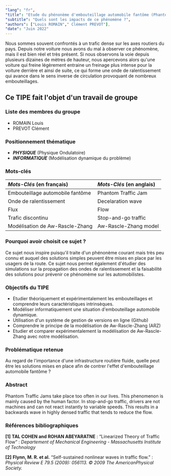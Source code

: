 ```yaml
---
"lang": "fr",
"title": "Etude du phénonème d'embouteillage automobile fantôme (Phantom Traffic Jam)",
"subtitle": "Quels sont les impacts de ce phénomène ?",
"authors": ["Louis ROMAIN"," Clément PREVOT"],
"date": "Juin 2022"
---
```


Nous sommes souvent confrontés à un trafic dense sur les axes routiers du pays. Depuis notre voiture nous avons du mal à observer ce phénomène, mais il est bien réel et très présent.
Si nous observons la voie depuis plusieurs dizaines de mètres de hauteur, nous apercevons alors qu'une voiture qui freine légèrement entraine un freinage plus intense pour la voiture derrière et ainsi de suite, ce qui forme une onde de ralentissement qui avance dans le sens inverse de circulation provoquant de nombreux embouteillages.

## Ce TIPE fait l'objet d'un travail de groupe

### Liste des membres du groupe

* ROMAIN Louis
* PREVOT Clément

### Positionnement thématique

* ***PHYSIQUE*** (Physique Ondulatoire)
* ***INFORMATIQUE*** (Modélisation dynamique du problème)

### Mots-clés

| ***Mots-Clés*** (en français)  | ***Mots-Clés*** (en anglais) |
| :--------------- |:--------------- |
| Embouteillage automobile fantôme | Phantom Traffic Jam |
| Onde de ralentissement | Decelaration wave |
| Flux | Flow |
| Trafic discontinu | Stop-and-go traffic |
| Modélisation de Aw-Rascle-Zhang | Aw-Rascle-Zhang model |

### Pourquoi avoir choisit ce sujet ?

Ce sujet nous inspire puisqu'il traite d'un phénonème courant mais très peu connu et auquel des solutions simples peuvent être mises en place par les usagers de la route. Ce sujet nous permet également d'étudier des simulations sur la propagation des ondes de ralentissement et la faisabilité des solutions pour prévenir ce phénomème sur les automobilistes.

### Objectifs du TIPE

* Etudier théoriquement et expérimentalement les embouteillages et comprendre leurs caractéristiques intrinsèques.
* Modéliser informatiquement une situation d'embouteillage automobile dynamique.
* Utilisation d'un système de gestion de versions en ligne (Github)
* Comprendre le principe de la modélisation de Aw-Rascle-Zhang (ARZ)
* Etudier et comparer expérimentalement la modélisation de Aw-Rascle-Zhang avec notre modélisation.

### Problématique retenue

Au regard de l'importance d'une infrastructure routière fluide, quelle peut être les solutions mises en place afin de contrer l'effet d'embouteillage automobile fantôme ?

### Abstract

Phantom Traffic Jams take place too often in our lives. This phenomenon is mainly caused by the human factor. In stop-and-go traffic, drivers are not machines and can not react instantly to variable speeds. This results in a backwards wave in highly densed traffic that tends to reduce the flow.

### Références bibliographiques

**[1]** **TAL COHEN and ROHAN ABEYARATNE** : “Linearized Theory of Traffic Flow“ : *Departement of Mechanical Engineering - Massachusetts Institute of Technology*

**[2]** **Flynn, M. R. et al.** “Self-sustained nonlinear waves in traffic flow.” : *Physical Review E 79.5 (2009): 056113. © 2009 The AmericanPhysical Society.*